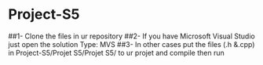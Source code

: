 # Project-S5
##1- Clone the files in ur repository 
##2- If you have Microsoft Visual Studio just open the solution Type: MVS
##3- In other cases put the files (.h &.cpp) in Project-S5/Projet S5/Projet S5/ to ur projet and compile then run 
